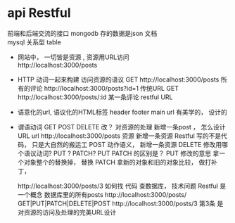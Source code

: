 # api  Restful
  前端和后端交流的接口
  mongodb 存的数据是json  文档  
  mysql  关系型  table 
- 网站中， 一切皆是资源 , 资源用URL访问  
  http://localhost:3000/posts
- HTTP 动词一起来构建 访问资源的语议
  GET  http://localhost:3000/posts  所有的评论
  http://localhost:3000/posts?id=1  传统URL 
  GET  http://localhost:3000/posts/:id   某一条评论 restful URL
- 语意化的url, 语议化的HTML标签  header  footer main 
  url 有美学的， 设计的 
- 谓语动词 GET POST  DELETE 改？  对资源的处理 
  新增一条post ， 怎么设计URL 
  url http://localhost:3000/posts 资源 
  新增一条资源  Restful 写的不是代码， 只是大自然的搬运工 
  POST 动作语义， 新增一条资源
  DELETE 
  修改用哪个语议动词? PUT ? PATCH?
  PUT PATCH 的区别是？ 
  PUT 修改的意思 拿一个对象整个的替换掉， 替换
  PATCH 拿新的对象和旧的对象比较， 做打补丁， 

  http://localhost:3000/posts/3 
  如何找 代码 查数据库， 技术问题
  Restful 是一个概念 数据库里的所有posts 
  http://localhost:3000/posts/
  GET|PUT|PATCH|DELETE|POST  http://localhost:3000/posts/3 第3条 
  是对资源的访问及处理的完美URL设计




